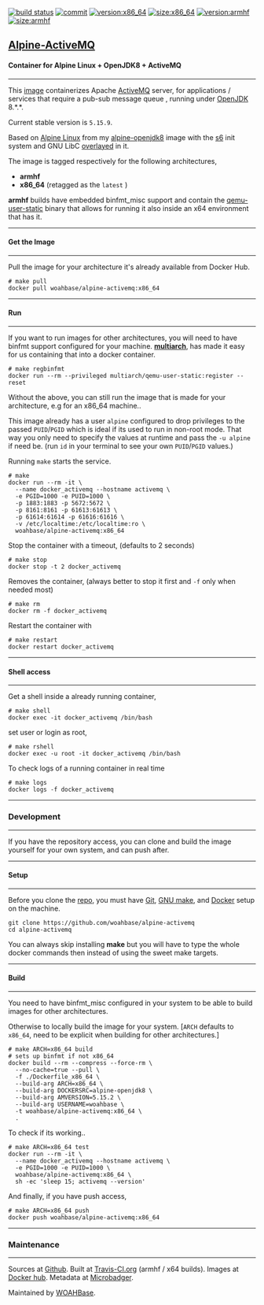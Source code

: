 [![build status][251]][232] [![commit][255]][231] [![version:x86_64][256]][235] [![size:x86_64][257]][235] [![version:armhf][258]][236] [![size:armhf][259]][236]

## [Alpine-ActiveMQ][234]
#### Container for Alpine Linux + OpenJDK8 + ActiveMQ
---

This [image][233] containerizes Apache [ActiveMQ][135] server, for
applications / services that require a pub-sub message queue
, running under [OpenJDK][136] 8.\*.\*.

Current stable version is `5.15.9`.

Based on [Alpine Linux][131]  from my [alpine-openjdk8][132] image with the [s6][133] init system
and GNU LibC [overlayed][134] in it.

The image is tagged respectively for the following architectures,
* **armhf**
* **x86_64** (retagged as the `latest` )

**armhf** builds have embedded binfmt_misc support and contain the
[qemu-user-static][105] binary that allows for running it also inside
an x64 environment that has it.

---
#### Get the Image
---

Pull the image for your architecture it's already available from
Docker Hub.

```
# make pull
docker pull woahbase/alpine-activemq:x86_64
```

---
#### Run
---

If you want to run images for other architectures, you will need
to have binfmt support configured for your machine. [**multiarch**][104],
has made it easy for us containing that into a docker container.

```
# make regbinfmt
docker run --rm --privileged multiarch/qemu-user-static:register --reset
```

Without the above, you can still run the image that is made for your
architecture, e.g for an x86_64 machine..

This image already has a user `alpine` configured to drop
privileges to the passed `PUID`/`PGID` which is ideal if its used
to run in non-root mode. That way you only need to specify the
values at runtime and pass the `-u alpine` if need be. (run `id`
in your terminal to see your own `PUID`/`PGID` values.)

Running `make` starts the service.

```
# make
docker run --rm -it \
  --name docker_activemq --hostname activemq \
  -e PGID=1000 -e PUID=1000 \
  -p 1883:1883 -p 5672:5672 \
  -p 8161:8161 -p 61613:61613 \
  -p 61614:61614 -p 61616:61616 \
  -v /etc/localtime:/etc/localtime:ro \
  woahbase/alpine-activemq:x86_64
```

Stop the container with a timeout, (defaults to 2 seconds)

```
# make stop
docker stop -t 2 docker_activemq
```

Removes the container, (always better to stop it first and `-f`
only when needed most)

```
# make rm
docker rm -f docker_activemq
```

Restart the container with

```
# make restart
docker restart docker_activemq
```

---
#### Shell access
---

Get a shell inside a already running container,

```
# make shell
docker exec -it docker_activemq /bin/bash
```

set user or login as root,

```
# make rshell
docker exec -u root -it docker_activemq /bin/bash
```

To check logs of a running container in real time

```
# make logs
docker logs -f docker_activemq
```

---
### Development
---

If you have the repository access, you can clone and
build the image yourself for your own system, and can push after.

---
#### Setup
---

Before you clone the [repo][231], you must have [Git][101], [GNU make][102],
and [Docker][103] setup on the machine.

```
git clone https://github.com/woahbase/alpine-activemq
cd alpine-activemq
```
You can always skip installing **make** but you will have to
type the whole docker commands then instead of using the sweet
make targets.

---
#### Build
---

You need to have binfmt_misc configured in your system to be able
to build images for other architectures.

Otherwise to locally build the image for your system.
[`ARCH` defaults to `x86_64`, need to be explicit when building
for other architectures.]

```
# make ARCH=x86_64 build
# sets up binfmt if not x86_64
docker build --rm --compress --force-rm \
  --no-cache=true --pull \
  -f ./Dockerfile_x86_64 \
  --build-arg ARCH=x86_64 \
  --build-arg DOCKERSRC=alpine-openjdk8 \
  --build-arg AMVERSION=5.15.2 \
  --build-arg USERNAME=woahbase \
  -t woahbase/alpine-activemq:x86_64 \
  .
```

To check if its working..

```
# make ARCH=x86_64 test
docker run --rm -it \
  --name docker_activemq --hostname activemq \
  -e PGID=1000 -e PUID=1000 \
  woahbase/alpine-activemq:x86_64 \
  sh -ec 'sleep 15; activemq --version'
```

And finally, if you have push access,

```
# make ARCH=x86_64 push
docker push woahbase/alpine-activemq:x86_64
```

---
### Maintenance
---

Sources at [Github][106]. Built at [Travis-CI.org][107] (armhf / x64 builds). Images at [Docker hub][108]. Metadata at [Microbadger][109].

Maintained by [WOAHBase][204].

[101]: https://git-scm.com
[102]: https://www.gnu.org/software/make/
[103]: https://www.docker.com
[104]: https://hub.docker.com/r/multiarch/qemu-user-static/
[105]: https://github.com/multiarch/qemu-user-static/releases/
[106]: https://github.com/
[107]: https://travis-ci.org/
[108]: https://hub.docker.com/
[109]: https://microbadger.com/

[131]: https://alpinelinux.org/
[132]: https://hub.docker.com/r/woahbase/alpine-openjdk8
[133]: https://skarnet.org/software/s6/
[134]: https://github.com/just-containers/s6-overlay
[135]: https://activemq.apache.org/
[136]: http://openjdk.java.net/

[201]: https://github.com/woahbase
[202]: https://travis-ci.org/woahbase/
[203]: https://hub.docker.com/u/woahbase
[204]: https://woahbase.online/

[231]: https://github.com/woahbase/alpine-activemq
[232]: https://travis-ci.org/woahbase/alpine-activemq
[233]: https://hub.docker.com/r/woahbase/alpine-activemq
[234]: https://woahbase.online/#/images/alpine-activemq
[235]: https://microbadger.com/images/woahbase/alpine-activemq:x86_64
[236]: https://microbadger.com/images/woahbase/alpine-activemq:armhf

[251]: https://travis-ci.org/woahbase/alpine-activemq.svg?branch=master

[255]: https://images.microbadger.com/badges/commit/woahbase/alpine-activemq.svg

[256]: https://images.microbadger.com/badges/version/woahbase/alpine-activemq:x86_64.svg
[257]: https://images.microbadger.com/badges/image/woahbase/alpine-activemq:x86_64.svg

[258]: https://images.microbadger.com/badges/version/woahbase/alpine-activemq:armhf.svg
[259]: https://images.microbadger.com/badges/image/woahbase/alpine-activemq:armhf.svg
